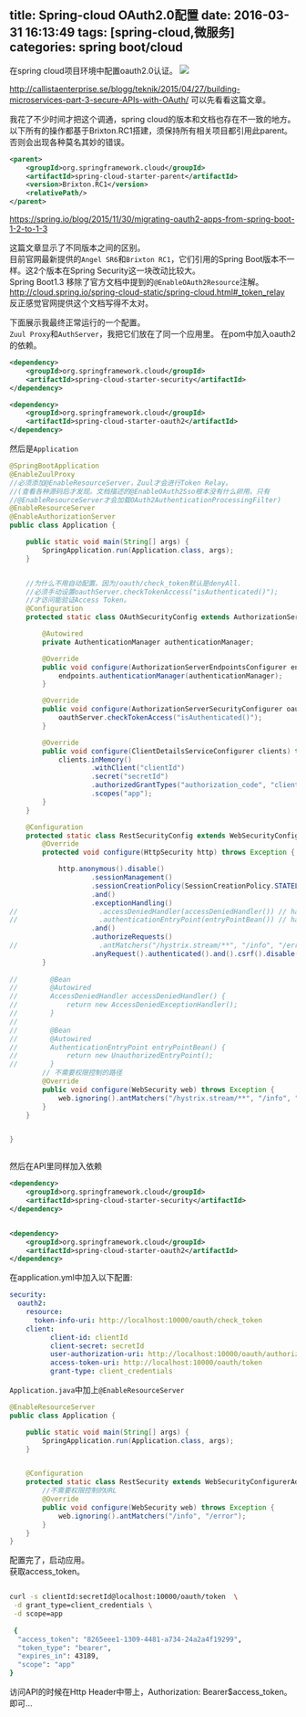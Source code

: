 title: Spring-cloud OAuth2.0配置
date: 2016-03-31 16:13:49
tags: [spring-cloud,微服务]
categories: spring boot/cloud
---

在spring cloud项目环境中配置oauth2.0认证。	
![](http://callistaenterprise.se/assets/blogg/build-microservices-part-3/system-landscape.png)	


http://callistaenterprise.se/blogg/teknik/2015/04/27/building-microservices-part-3-secure-APIs-with-OAuth/
可以先看看这篇文章。

我花了不少时间才把这个调通，spring cloud的版本和文档也存在不一致的地方。		
以下所有的操作都基于Brixton.RC1搭建，须保持所有相关项目都引用此parent。否则会出现各种莫名其妙的错误。

```xml
<parent>
    <groupId>org.springframework.cloud</groupId>
    <artifactId>spring-cloud-starter-parent</artifactId>
    <version>Brixton.RC1</version>
    <relativePath/>
</parent>
```
<!--more-->
https://spring.io/blog/2015/11/30/migrating-oauth2-apps-from-spring-boot-1-2-to-1-3

这篇文章显示了不同版本之间的区别。		
目前官网最新提供的`Angel SR6`和`Brixton RC1`，它们引用的Spring Boot版本不一样。这2个版本在Spring Security这一块改动比较大。			
Spring Boot1.3 移除了官方文档中提到的`@EnableOAuth2Resource`注解。
http://cloud.spring.io/spring-cloud-static/spring-cloud.html#_token_relay		
反正感觉官网提供这个文档写得不太对。			

下面展示我最终正常运行的一个配置。		
`Zuul Proxy`和`AuthServer`，我把它们放在了同一个应用里。
在pom中加入oauth2的依赖。


```xml
<dependency>
    <groupId>org.springframework.cloud</groupId>
    <artifactId>spring-cloud-starter-security</artifactId>
</dependency>

<dependency>
    <groupId>org.springframework.cloud</groupId>
    <artifactId>spring-cloud-starter-oauth2</artifactId>
</dependency>
```
然后是`Application`


```java
@SpringBootApplication
@EnableZuulProxy
//必须添加@EnableResourceServer，Zuul才会进行Token Relay。
//(查看各种源码后才发现。文档描述的@EnableOAuth2Sso根本没有什么卵用。只有
//@EnableResourceServer才会加载OAuth2AuthenticationProcessingFilter)
@EnableResourceServer
@EnableAuthorizationServer
public class Application {

    public static void main(String[] args) {
        SpringApplication.run(Application.class, args);
    }


    //为什么不用自动配置。因为/oauth/check_token默认是denyAll.
    //必须手动设置oauthServer.checkTokenAccess("isAuthenticated()");
    //才访问能验证Access Token。
    @Configuration
    protected static class OAuthSecurityConfig extends AuthorizationServerConfigurerAdapter {

        @Autowired
        private AuthenticationManager authenticationManager;

        @Override
        public void configure(AuthorizationServerEndpointsConfigurer endpoints) throws Exception {
            endpoints.authenticationManager(authenticationManager);
        }

        @Override
        public void configure(AuthorizationServerSecurityConfigurer oauthServer) throws Exception {
            oauthServer.checkTokenAccess("isAuthenticated()");
        }

        @Override
        public void configure(ClientDetailsServiceConfigurer clients) throws Exception {
            clients.inMemory()
                    .withClient("clientId")
                    .secret("secretId")
                    .authorizedGrantTypes("authorization_code", "client_credentials")
                    .scopes("app");
        }
    }

    @Configuration
    protected static class RestSecurityConfig extends WebSecurityConfigurerAdapter {
        @Override
        protected void configure(HttpSecurity http) throws Exception {

            http.anonymous().disable()
                    .sessionManagement()
                    .sessionCreationPolicy(SessionCreationPolicy.STATELESS)
                    .and()
                    .exceptionHandling()
//                    .accessDeniedHandler(accessDeniedHandler()) // handle access denied in general (for example comming from @PreAuthorization
//                    .authenticationEntryPoint(entryPointBean()) // handle authentication exceptions for unauthorized calls.
                    .and()
                    .authorizeRequests()
//                    .antMatchers("/hystrix.stream/**", "/info", "/error").permitAll()
                    .anyRequest().authenticated().and().csrf().disable();
        }
		  
//        @Bean
//        @Autowired
//        AccessDeniedHandler accessDeniedHandler() {
//            return new AccessDeniedExceptionHandler();
//        }
//
//        @Bean
//        @Autowired
//        AuthenticationEntryPoint entryPointBean() {
//            return new UnauthorizedEntryPoint();
//        }
		// 不需要权限控制的路径
        @Override
        public void configure(WebSecurity web) throws Exception {
            web.ignoring().antMatchers("/hystrix.stream/**", "/info", "/error");
        }
    }


}



```

然后在API里同样加入依赖

```xml
<dependency>
    <groupId>org.springframework.cloud</groupId>
    <artifactId>spring-cloud-starter-security</artifactId>
</dependency>


<dependency>
    <groupId>org.springframework.cloud</groupId>
    <artifactId>spring-cloud-starter-oauth2</artifactId>
</dependency>
```

在application.yml中加入以下配置:

```yaml
security:
  oauth2:
    resource:
      token-info-uri: http://localhost:10000/oauth/check_token
    client:
          client-id: clientId
          client-secret: secretId
          user-authorization-uri: http://localhost:10000/oauth/authorize
          access-token-uri: http://localhost:10000/oauth/token
          grant-type: client_credentials
```

`Application.java`中加上`@EnableResourceServer`

```java
@EnableResourceServer
public class Application {

    public static void main(String[] args) {
        SpringApplication.run(Application.class, args);
    }


    @Configuration
    protected static class RestSecurity extends WebSecurityConfigurerAdapter {
    	//不需要权限控制的URL
        @Override
        public void configure(WebSecurity web) throws Exception {
            web.ignoring().antMatchers("/info", "/error");
        }
    }
}
```

配置完了，启动应用。			
获取access_token。

```bash

curl -s clientId:secretId@localhost:10000/oauth/token  \
 -d grant_type=client_credentials \
 -d scope=app
 
 {
  "access_token": "8265eee1-1309-4481-a734-24a2a4f19299",
  "token_type": "bearer",
  "expires_in": 43189,
  "scope": "app"
}
```


访问API的时候在Http Header中带上，Authorization: Bearer$access_token。即可...

 
